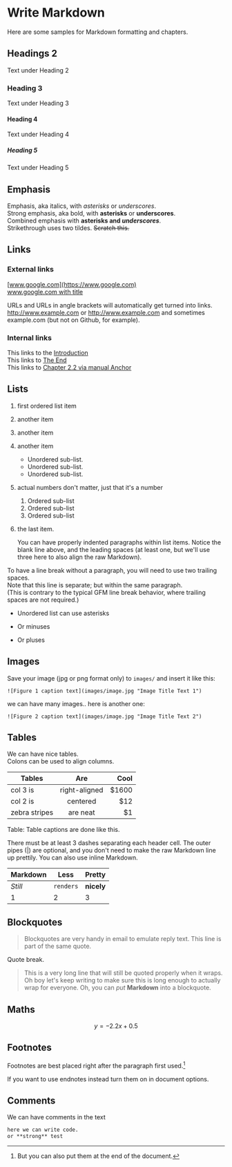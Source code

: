 # Write Markdown

Here are some samples for Markdown formatting and chapters.

## Headings 2

Text under Heading 2

### Heading 3

Text under Heading 3

#### Heading 4

Text under Heading 4

##### Heading 5

Text under Heading 5

## Emphasis

Emphasis, aka italics, with *asterisks* or _underscores_.  
Strong emphasis, aka bold, with **asterisks** or __underscores__.  
Combined emphasis with **asterisks and _underscores_**.  
Strikethrough uses two tildes. ~~Scratch this.~~  

## Links

### External links
[www.google.com](https://www.google.com)  
[www.google.com with title](https://www.google.com "Google's Homepage")  

URLs and URLs in angle brackets will automatically get turned into links.
http://www.example.com or <http://www.example.com> and sometimes
example.com (but not on Github, for example).

### Internal links
This links to the [Introduction](#introduction)  
This links to [The End](#the-end)  
This links to [Chapter 2.2 via manual Anchor](#chap22_anchor)  

## Lists

1. first ordered list item
2. another item
3. another item
4. another item
   - Unordered sub-list.
   - Unordered sub-list.
   - Unordered sub-list.
1. actual numbers don't matter, just that it's a number
   1. Ordered sub-list
   1. Ordered sub-list
   1. Ordered sub-list
4. the last item.

   You can have properly indented paragraphs within list items. Notice the blank line above, and the leading spaces (at least one, but we'll use three here to also align the raw Markdown).

To have a line break without a paragraph, you will need to use two trailing spaces.  
Note that this line is separate; but within the same paragraph.  
(This is contrary to the typical GFM line break behavior, where trailing spaces are not required.)

* Unordered list can use asterisks
- Or minuses
+ Or pluses

## Images

Save your image (jpg or png format only) to `images/` and insert it like this:
```
![Figure 1 caption text](images/image.jpg "Image Title Text 1")
```
we can have many images.. here is another one:
```
![Figure 2 caption text](images/image.jpg "Image Title Text 2")
```
## Tables

We can have nice tables.  
Colons can be used to align columns.  

| Tables        | Are           | Cool  |
| ------------- |:-------------:| -----:|
| col 3 is      | right-aligned | $1600 |
| col 2 is      | centered      |   $12 |
| zebra stripes | are neat      |    $1 |

Table: Table captions are done like this.

There must be at least 3 dashes separating each header cell.
The outer pipes (|) are optional, and you don't need to make the
raw Markdown line up prettily. You can also use inline Markdown.

Markdown | Less | Pretty
--- | --- | ---
*Still* | `renders` | **nicely**
1 | 2 | 3

## Blockquotes

> Blockquotes are very handy in email to emulate reply text.
> This line is part of the same quote.

Quote break.

> This is a very long line that will still be quoted properly when it wraps. Oh boy let's keep writing to make sure this is long enough to actually wrap for everyone. Oh, you can *put* **Markdown** into a blockquote.

## Maths

$$
y = -2.2x + 0.5
$$

## Footnotes

Footnotes are best placed right after the paragraph first used.[^footnote]

[^footnote]: But you can also put them at the end of the document.

If you want to use endnotes instead turn them on in document options.


## Comments

We can have comments in the text

<!-- Comments are not shown in the final PDF -->

```markdown
here we can write code.  
or **strong** test
```

